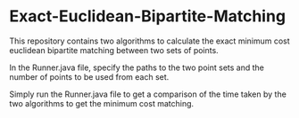 # Exact-Euclidean-Bipartite-Matching

This repository contains two algorithms to calculate the exact minimum cost euclidean bipartite matching between two sets of points.

In the Runner.java file, specify the paths to the two point sets and the number of points to be used from each set.
 
Simply run the Runner.java file to get a comparison of the time taken by the two algorithms to get the minimum cost matching.